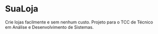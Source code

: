 # SuaLoja

Crie lojas facilmente e sem nenhum custo. Projeto para o TCC de Técnico em Análise e Desenvolvimento de Sistemas.
